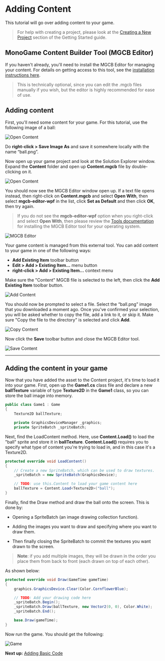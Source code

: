 # Adding Content

This tutorial will go over adding content to your game.

> For help with creating a project, please look at the [Creating a New Project](0_getting_started.md) section of the Getting Started guide.

## MonoGame Content Builder Tool (MGCB Editor)

If you haven't already, you'll need to install the MGCB Editor for managing your content. For details on getting access to this tool, see the [installation instructions here](~/articles/tools/mgcb_editor.md).

> This is technically optional, since you can edit the .mgcb files manually if you wish, but the editor is highly recommended for ease of use.

## Adding content

First, you'll need some content for your game. For this tutorial, use the following image of a ball:

![Open Content](~/images/getting_started/ball.png)

Do **right-click > Save Image As** and save it somewhere locally with the name “ball.png”.

Now open up your game project and look at the Solution Explorer window. Expand the **Content** folder and open up **Content.mgcb** file by double-clicking on it.

![Open Content](~/images/getting_started/3_open_content.png)

You should now see the MGCB Editor window open up. If a text file opens instead, then right-click on **Content.mgcb** and select **Open With**, then select **mgcb-editor-wpf** in the list, click **Set as Default** and then click **OK**, then try again.

> If you do not see the **mgcb-editor-wpf** option when you right-click and select **Open With**, then please review the [Tools documentation](~/articles/tools/tools.md) for installing the MGCB Editor tool for your operating system.

![MGCB Editor](~/images/getting_started/3_mgcb_editor_tool.png)

Your game content is managed from this external tool. You can add content to your game in one of the following ways:

- **Add Existing Item** toolbar button
- **Edit > Add > Existing Item...** menu button
- **right-click > Add > Existing Item...** context menu

Make sure the "Content" MGCB file is selected to the left, then click the **Add Existing Item** toolbar button.

![Add Content](~/images/getting_started/3_add_content.png)

You should now be prompted to select a file. Select the “ball.png” image that you downloaded a moment ago. Once you've confirmed your selection, you will be asked whether to copy the file, add a link to it, or skip it. Make sure "Copy the file to the directory" is selected and click **Add**.

![Copy Content](~/images/getting_started/3_copy_content.png)

Now click the **Save** toolbar button and close the MGCB Editor tool.

![Save Content](~/images/getting_started/3_save_content.png)

---

## Adding the content in your game

Now that you have added the asset to the Content project, it's time to load it into your game. First, open up the **Game1.cs** class file and declare a new **ballTexture** variable of type **Texture2D** in the **Game1** class, so you can store the ball image into memory.

```csharp
public class Game1 : Game
{
    Texture2D ballTexture;

    private GraphicsDeviceManager _graphics;
    private SpriteBatch _spriteBatch;
```

Next, find the LoadContent method. Here, use **Content.Load()** to load the "ball" sprite and store it in **ballTexture**. **Content.Load()** requires you to specify what type of content you're trying to load in, and in this case it's a Texture2D.

```csharp
protected override void LoadContent()
{
    // Create a new SpriteBatch, which can be used to draw textures.
    _spriteBatch = new SpriteBatch(GraphicsDevice);

    // TODO: use this.Content to load your game content here
    ballTexture = Content.Load<Texture2D>("ball");
}
```

Finally, find the Draw method and draw the ball onto the screen. This is done by:

- Opening a SpriteBatch (an image drawing collection function).

- Adding the images you want to draw and specifying where you want to draw them.

- Then finally closing the SpriteBatch to commit the textures you want drawn to the screen.

> **Note**: if you add multiple images, they will be drawn in the order you place them from back to front (each drawn on top of each other).

As shown below:

```csharp
protected override void Draw(GameTime gameTime)
{
    graphics.GraphicsDevice.Clear(Color.CornflowerBlue);

    // TODO: Add your drawing code here
    _spriteBatch.Begin();
    _spriteBatch.Draw(ballTexture, new Vector2(0, 0), Color.White);
    _spriteBatch.End();

    base.Draw(gameTime);
}
```

Now run the game. You should get the following:

![Game](~/images/getting_started/3_game.png)

**Next up:** [Adding Basic Code](5_adding_basic_code.md)
